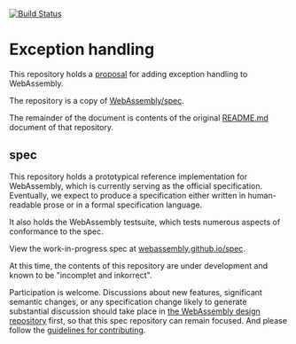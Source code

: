 [![Build Status](https://travis-ci.org/WebAssembly/spec.svg?branch=master)](https://travis-ci.org/WebAssembly/spec)

# Exception handling

This repository
holds a
[proposal](https://github.com/WebAssembly/exception-handling/blob/master/proposals/Exceptions.md) for
adding exception handling to WebAssembly.

The repository is a copy
of [WebAssembly/spec](https://github.com/WebAssembly/spec).

The remainder of the document is contents of the
original [README.md](https://github.com/WebAssembly/spec/blob/master/README.md)
document of that repository.

## spec

This repository holds a prototypical reference implementation for WebAssembly,
which is currently serving as the official specification. Eventually, we expect
to produce a specification either written in human-readable prose or in a formal
specification language.

It also holds the WebAssembly testsuite, which tests numerous aspects of
conformance to the spec.

View the work-in-progress spec at [webassembly.github.io/spec](https://webassembly.github.io/spec/).

At this time, the contents of this repository are under development and known
to be "incomplet and inkorrect".

Participation is welcome. Discussions about new features, significant semantic
changes, or any specification change likely to generate substantial discussion
should take place in
[the WebAssembly design repository](https://github.com/WebAssembly/design)
first, so that this spec repository can remain focused. And please follow the
[guidelines for contributing](Contributing.md).

